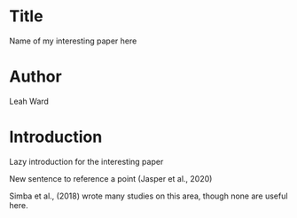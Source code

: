 # Title
Name of my interesting paper here

# Author
Leah Ward

# Introduction
Lazy introduction for the interesting paper 

New sentence to reference a point (Jasper et al., 2020)

Simba et al., (2018) wrote many studies on  this area, though none are useful here.
